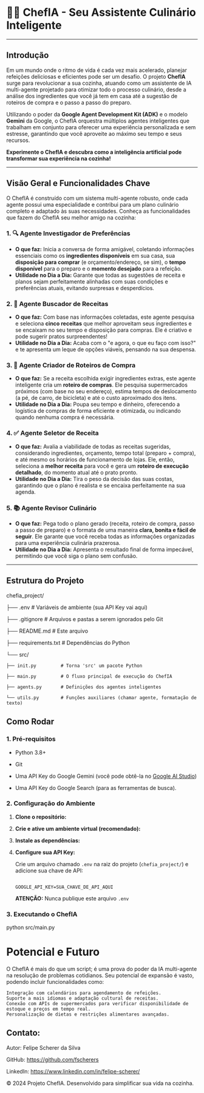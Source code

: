 # 🧑‍🍳 ChefIA - Seu Assistente Culinário Inteligente

---

## Introdução

Em um mundo onde o ritmo de vida é cada vez mais acelerado, planejar refeições deliciosas e eficientes pode ser um desafio. O projeto **ChefIA** surge para revolucionar a sua cozinha, atuando como um assistente de IA multi-agente projetado para otimizar todo o processo culinário, desde a análise dos ingredientes que você já tem em casa até a sugestão de roteiros de compra e o passo a passo do preparo.

Utilizando o poder da **Google Agent Development Kit (ADK)** e o modelo **Gemini** da Google, o ChefIA orquestra múltiplos agentes inteligentes que trabalham em conjunto para oferecer uma experiência personalizada e sem estresse, garantindo que você aproveite ao máximo seu tempo e seus recursos.

**Experimente o ChefIA e descubra como a inteligência artificial pode transformar sua experiência na cozinha!**

---

## Visão Geral e Funcionalidades Chave

O ChefIA é construído com um sistema multi-agente robusto, onde cada agente possui uma especialidade e contribui para um plano culinário completo e adaptado às suas necessidades. Conheça as funcionalidades que fazem do ChefIA seu melhor amigo na cozinha:

### 1. 🔍 Agente Investigador de Preferências

* **O que faz:** Inicia a conversa de forma amigável, coletando informações essenciais como os **ingredientes disponíveis** em sua casa, sua **disposição para comprar** (e orçamento/endereço, se sim), o **tempo disponível** para o preparo e o **momento desejado** para a refeição.
* **Utilidade no Dia a Dia:** Garante que todas as sugestões de receita e planos sejam perfeitamente alinhadas com suas condições e preferências atuais, evitando surpresas e desperdícios.

### 2. 🍲 Agente Buscador de Receitas

* **O que faz:** Com base nas informações coletadas, este agente pesquisa e seleciona **cinco receitas** que melhor aproveitam seus ingredientes e se encaixam no seu tempo e disposição para compras. Ele é criativo e pode sugerir pratos surpreendentes!
* **Utilidade no Dia a Dia:** Acaba com o "e agora, o que eu faço com isso?" e te apresenta um leque de opções viáveis, pensando na sua despensa.

### 3. 🛒 Agente Criador de Roteiros de Compra

* **O que faz:** Se a receita escolhida exigir ingredientes extras, este agente inteligente cria um **roteiro de compras**. Ele pesquisa supermercados próximos (com base no seu endereço), estima tempos de deslocamento (a pé, de carro, de bicicleta) e até o custo aproximado dos itens.
* **Utilidade no Dia a Dia:** Poupa seu tempo e dinheiro, oferecendo a logística de compras de forma eficiente e otimizada, ou indicando quando nenhuma compra é necessária.

### 4. ✅ Agente Seletor de Receita

* **O que faz:** Avalia a viabilidade de todas as receitas sugeridas, considerando ingredientes, orçamento, tempo total (preparo + compra), e até mesmo os horários de funcionamento de lojas. Ele, então, seleciona a **melhor receita** para você e gera um **roteiro de execução detalhado**, do momento atual até o prato pronto.
* **Utilidade no Dia a Dia:** Tira o peso da decisão das suas costas, garantindo que o plano é realista e se encaixa perfeitamente na sua agenda.

### 5. 📚 Agente Revisor Culinário

* **O que faz:** Pega todo o plano gerado (receita, roteiro de compra, passo a passo de preparo) e o formata de uma maneira **clara, bonita e fácil de seguir**. Ele garante que você receba todas as informações organizadas para uma experiência culinária prazerosa.
* **Utilidade no Dia a Dia:** Apresenta o resultado final de forma impecável, permitindo que você siga o plano sem confusão.

---

## Estrutura do Projeto

chefia_project/

├── .env                # Variáveis de ambiente (sua API Key vai aqui)

├── .gitignore          # Arquivos e pastas a serem ignorados pelo Git

├── README.md           # Este arquivo

├── requirements.txt    # Dependências do Python

└── src/

    ├── init.py         # Torna 'src' um pacote Python

    ├── main.py         # O fluxo principal de execução do ChefIA

    ├── agents.py       # Definições dos agentes inteligentes

    └── utils.py        # Funções auxiliares (chamar agente, formatação de texto)


## Como Rodar


### 1. Pré-requisitos


* Python 3.8+

* Git

* Uma API Key do Google Gemini (você pode obtê-la no [Google AI Studio](https://aistudio.google.com/))

* Uma API Key do Google Search (para as ferramentas de busca).


### 2. Configuração do Ambiente


1.  **Clone o repositório:**



2.  **Crie e ative um ambiente virtual (recomendado):**



3.  **Instale as dependências:**



4.  **Configure sua API Key:**

    Crie um arquivo chamado `.env` na raiz do projeto (`chefia_project/`) e adicione sua chave de API:

    ```

    GOOGLE_API_KEY=SUA_CHAVE_DE_API_AQUI

    ```

    **ATENÇÃO:** Nunca publique este arquivo `.env` 


### 3. Executando o ChefIA

python src/main.py


# Potencial e Futuro

O ChefIA é mais do que um script; é uma prova do poder da IA multi-agente na resolução de problemas cotidianos. Seu potencial de expansão é vasto, podendo incluir funcionalidades como:

    Integração com calendários para agendamento de refeições.
    Suporte a mais idiomas e adaptação cultural de receitas.
    Conexão com APIs de supermercados para verificar disponibilidade de estoque e preços em tempo real.
    Personalização de dietas e restrições alimentares avançadas.


## Contato:
Autor: Felipe Scherer da Silva

GitHub: https://github.com/fscherers

LinkedIn: https://www.linkedin.com/in/felipe-scherer/

© 2024 Projeto ChefIA. Desenvolvido para simplificar sua vida na cozinha.
